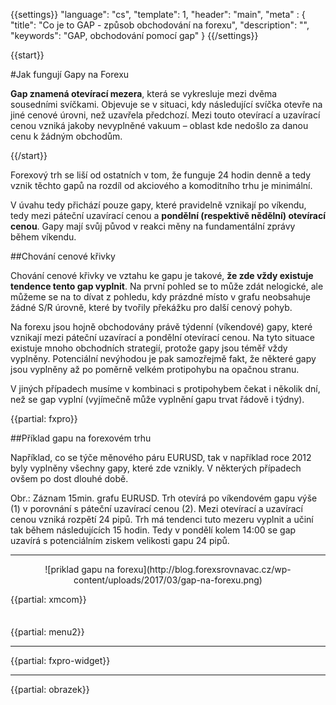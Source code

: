 {{settings}}
  "language": "cs",
  "template": 1,
  "header": "main",
  "meta" : {
    "title": "Co je to GAP - způsob obchodování na forexu",
    "description": "",
    "keywords": "GAP, obchodování pomocí gap"
  }
{{/settings}}

<div class="row">
<div class="col-md-9" role="main" markdown="1">

{{start}}

#Jak fungují Gapy na Forexu

**Gap znamená otevírací mezera**, která se vykresluje mezi dvěma sousedními svíčkami. Objevuje se v situaci, kdy následující svíčka otevře na jiné cenové úrovni, než uzavřela předchozí. Mezi touto otevírací a uzavírací cenou vzniká jakoby nevyplněné vakuum – oblast kde nedošlo za danou cenu k žádným obchodům. 

{{/start}}

Forexový trh se liší od ostatních v tom, že funguje 24 hodin denně a tedy vznik těchto gapů na rozdíl od akciového a komoditního trhu je minimální.

V úvahu tedy přichází pouze gapy, které pravidelně vznikají po víkendu, tedy mezi páteční uzavírací cenou a **pondělní (respektivě nědělní) otevírací cenou**. Gapy mají svůj původ v reakci měny na fundamentální zprávy během víkendu.

##Chování cenové křivky

Chování cenové křivky ve vztahu ke gapu je takové, **že zde vždy existuje tendence tento gap vyplnit**. Na první pohled se to může zdát nelogické, ale můžeme se na to dívat z pohledu, kdy prázdné místo v grafu neobsahuje žádné S/R úrovně, které by tvořily překážku pro další cenový pohyb.
 
Na forexu jsou hojně obchodovány právě týdenní (víkendové) gapy, které vznikají mezi páteční uzavírací a pondělní otevírací cenou. Na tyto situace existuje mnoho obchodních strategií, protože gapy jsou téměř vždy vyplněny. Potenciální nevýhodou je pak samozřejmě fakt, že některé gapy jsou vyplněny až po poměrně velkém protipohybu na opačnou stranu. 

V jiných případech musíme v kombinaci s protipohybem čekat i několik dní, než se gap vyplní (vyjímečně může vyplnění gapu trvat řádově i týdny).

{{partial: fxpro}}

##Příklad gapu na forexovém trhu
 
Například, co se týče měnového páru EURUSD, tak v například roce 2012 byly vyplněny všechny gapy, které zde vznikly. V některých případech ovšem po dost dlouhé době. 
 
Obr.: Záznam 15min. grafu EURUSD. Trh otevírá po víkendovém gapu výše (1) v porovnání s páteční uzavírací cenou (2). Mezi otevírací a uzavírací cenou vzniká rozpětí 24 pipů. Trh má tendenci tuto mezeru vyplnit a učiní tak během následujících 15 hodin. Tedy v pondělí kolem 14:00 se gap uzavírá s potenciálním ziskem velikosti gapu 24 pipů. 
- - -
<center>![priklad gapu na forexu](http://blog.forexsrovnavac.cz/wp-content/uploads/2017/03/gap-na-forexu.png)</center>

{{partial: xmcom}}


</div>
<div class="col-md-3" markdown="1">
<div class="well" markdown="1" style="margin-top: 2.5em">


{{partial: menu2}}


</div>


- - -

{{partial: fxpro-widget}}

- - -

{{partial: obrazek}}

</div>
</div>
